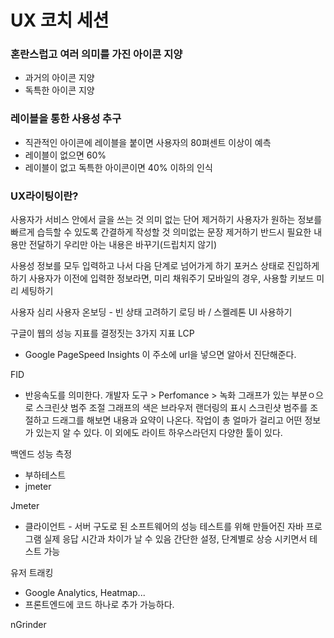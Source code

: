 # UX 코치 세션

### 혼란스럽고 여러 의미를 가진 아이콘 지양
- 과거의 아이콘 지양
- 독특한 아이콘 지양

### 레이블을 통한 사용성 추구
- 직관적인 아이콘에 레이블을 붙이면 사용자의 80펴센트 이상이 예측
- 레이블이 없으면 60%
- 레이블이 없고 독특한 아이콘이면 40% 이하의 인식

### UX라이팅이란?
사용자가 서비스 안에서 글을 쓰는 것
의미 없는 단어 제거하기
사용자가 원하는 정보를 빠르게 습득할 수 있도록 간결하게 작성할 것
의미없는 문장 제거하기
반드시 필요한 내용만 전달하기
우리만 아는 내용은 바꾸기(드립치지 않기)

사용성
정보를 모두 입력하고 나서 다음 단계로 넘어가게 하기
포커스 상태로 진입하게 하기
사용자가 이전에 입력한 정보라면, 미리 채워주기
모바일의 경우, 사용할 키보드 미리 세팅하기

사용자 심리
사용자 온보딩 - 빈 상태 고려하기
로딩 바 / 스켈레톤 UI 사용하기

구글이 웹의 성능 지표를 결정짓는 3가지 지표
LCP
- Google PageSpeed Insights
이 주소에 url을 넣으면 알아서 진단해준다.

FID
- 반응속도를 의미한다.
개발자 도구 > Perfomance > 녹화
그래프가 있는 부분ㅇ으로 스크린샷 범주 조절
그래프의 색은 브라우저 랜더링의 표시
스크린샷 범주를 조절하고 드래그를 해보면 내용과 요약이 나온다.
작업이 총 얼마가 걸리고 어떤 정보가 있는지 알 수 있다.
이 외에도 라이트 하우스라던지 다양한 툴이 있다.

백엔드 성능 측정
- 부하테스트
- jmeter

Jmeter
- 클라이언트 - 서버 구도로 된 소프트웨어의 성능 테스트를 위해 만들어진 자바 프로그램
실제 응답 시간과 차이가 날 수 있음
간단한 설정, 단계별로 상승 시키면서 테스트 가능

유저 트래킹
- Google Analytics, Heatmap...
- 프론트엔드에 코드 하나로 추가 가능하다.



nGrinder